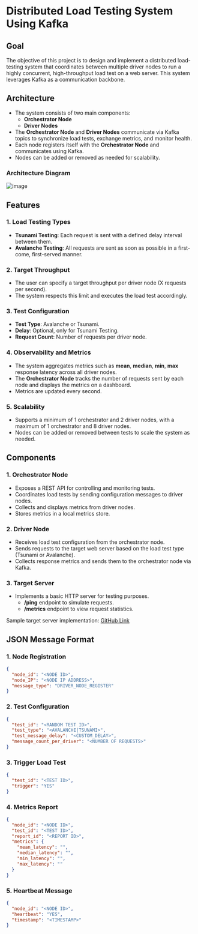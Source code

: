 # Distributed Load Testing System Using Kafka

## Goal
The objective of this project is to design and implement a distributed load-testing system that coordinates between multiple driver nodes to run a highly concurrent, high-throughput load test on a web server. This system leverages Kafka as a communication backbone.

## Architecture
- The system consists of two main components:
  - **Orchestrator Node**
  - **Driver Nodes**
- The **Orchestrator Node** and **Driver Nodes** communicate via Kafka topics to synchronize load tests, exchange metrics, and monitor health.
- Each node registers itself with the **Orchestrator Node** and communicates using Kafka.
- Nodes can be added or removed as needed for scalability.

### Architecture Diagram
![image](https://github.com/user-attachments/assets/191101ef-080b-4687-a083-c5192c7424e8)

## Features
### 1. Load Testing Types
- **Tsunami Testing**: Each request is sent with a defined delay interval between them.
- **Avalanche Testing**: All requests are sent as soon as possible in a first-come, first-served manner.
  
### 2. Target Throughput
- The user can specify a target throughput per driver node (X requests per second).
- The system respects this limit and executes the load test accordingly.

### 3. Test Configuration
- **Test Type**: Avalanche or Tsunami.
- **Delay**: Optional, only for Tsunami Testing.
- **Request Count**: Number of requests per driver node.

### 4. Observability and Metrics
- The system aggregates metrics such as **mean**, **median**, **min**, **max** response latency across all driver nodes.
- The **Orchestrator Node** tracks the number of requests sent by each node and displays the metrics on a dashboard.
- Metrics are updated every second.
  
### 5. Scalability
- Supports a minimum of 1 orchestrator and 2 driver nodes, with a maximum of 1 orchestrator and 8 driver nodes.
- Nodes can be added or removed between tests to scale the system as needed.

## Components

### 1. Orchestrator Node
- Exposes a REST API for controlling and monitoring tests.
- Coordinates load tests by sending configuration messages to driver nodes.
- Collects and displays metrics from driver nodes.
- Stores metrics in a local metrics store.

### 2. Driver Node
- Receives load test configuration from the orchestrator node.
- Sends requests to the target web server based on the load test type (Tsunami or Avalanche).
- Collects response metrics and sends them to the orchestrator node via Kafka.

### 3. Target Server
- Implements a basic HTTP server for testing purposes.
  - **/ping** endpoint to simulate requests.
  - **/metrics** endpoint to view request statistics.

Sample target server implementation: [GitHub Link](https://github.com/anirudhRowjee/bd2023-load-testing-server)

## JSON Message Format
### 1. Node Registration
```json
{
  "node_id": "<NODE ID>",
  "node_IP": "<NODE IP ADDRESS>",
  "message_type": "DRIVER_NODE_REGISTER"
}
```
### 2. Test Configuration
```json
{
  "test_id": "<RANDOM TEST ID>",
  "test_type": "<AVALANCHE|TSUNAMI>",
  "test_message_delay": "<CUSTOM_DELAY>",
  "message_count_per_driver": "<NUMBER OF REQUESTS>"
}
```
### 3. Trigger Load Test
```json
{
  "test_id": "<TEST ID>",
  "trigger": "YES"
}
```
### 4. Metrics Report
```json
{
  "node_id": "<NODE ID>",
  "test_id": "<TEST ID>",
  "report_id": "<REPORT ID>",
  "metrics": {
    "mean_latency": "",
    "median_latency": "",
    "min_latency": "",
    "max_latency": ""
  }
}

```
### 5. Heartbeat Message
```json
{
  "node_id": "<NODE ID>",
  "heartbeat": "YES",
  "timestamp": "<TIMESTAMP>"
}
```


